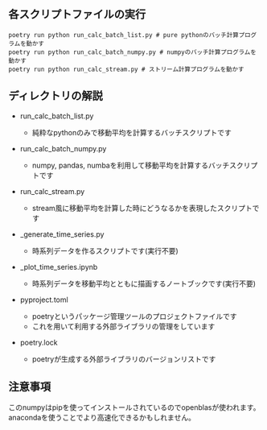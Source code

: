 ## 各スクリプトファイルの実行
```
poetry run python run_calc_batch_list.py # pure pythonのバッチ計算プログラムを動かす
poetry run python run_calc_batch_numpy.py # numpyのバッチ計算プログラムを動かす
poetry run python run_calc_stream.py # ストリーム計算プログラムを動かす
```
## ディレクトリの解説  
- run_calc_batch_list.py
  - 純粋なpythonのみで移動平均を計算するバッチスクリプトです

- run_calc_batch_numpy.py
  - numpy, pandas, numbaを利用して移動平均を計算するバッチスクリプトです

- run_calc_stream.py
  - stream風に移動平均を計算した時にどうなるかを表現したスクリプトです

- _generate_time_series.py
  - 時系列データを作るスクリプトです(実行不要)

- _plot_time_series.ipynb
  - 時系列データを移動平均とともに描画するノートブックです(実行不要)
  
- pyproject.toml
  - poetryというパッケージ管理ツールのプロジェクトファイルです
  - これを用いて利用する外部ライブラリの管理をしています

- poetry.lock
  - poetryが生成する外部ライブラリのバージョンリストです

## 注意事項
このnumpyはpipを使ってインストールされているのでopenblasが使われます。
anacondaを使うことでより高速化できるかもしれません。